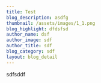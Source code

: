 ```yaml
---
title: Test
blog_description: asdfg
thumbnail: /assets/images/1_1.png
blog_highlight: dfdsfsd
author_name: dsf
author_image: sdf
author_title: sdf
blog_category: sdf
layout: blog_detail
---
```

sdfsddf
